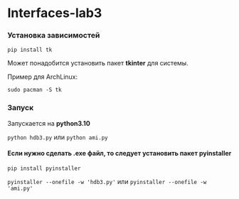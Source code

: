 # Interfaces-lab3

### Установка зависимостей
`pip install tk`

Может понадобится установить пакет **tkinter** для системы.

Пример для ArchLinux:

`sudo pacman -S tk`
### Запуск
Запускается на **python3.10**

`python hdb3.py` или `python ami.py`

#### Если нужно сделать .exe файл, то следует установить пакет **pyinstaller**

`pip install pyinstaller`

`pyinstaller --onefile -w 'hdb3.py'` или `pyinstaller --onefile -w 'ami.py'`
